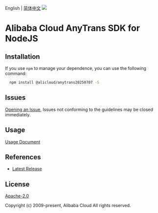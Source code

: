 English | [简体中文](README-CN.md)
![](https://aliyunsdk-pages.alicdn.com/icons/AlibabaCloud.svg)

# Alibaba Cloud AnyTrans SDK for NodeJS

## Installation
If you use `npm` to manage your dependence, you can use the following command:

```sh
  npm install @alicloud/anytrans20250707 -S
```

## Issues
[Opening an Issue](https://github.com/aliyun/alibabacloud-typescript-sdk/issues/new), Issues not conforming to the guidelines may be closed immediately.

## Usage
[Usage Document](https://github.com/aliyun/alibabacloud-typescript-sdk/blob/master/docs/Usage-EN.md#quick-examples)

## References
* [Latest Release](https://github.com/aliyun/alibabacloud-typescript-sdk/)

## License
[Apache-2.0](http://www.apache.org/licenses/LICENSE-2.0)

Copyright (c) 2009-present, Alibaba Cloud All rights reserved.
